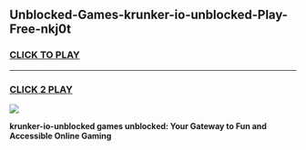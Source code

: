 
## Unblocked-Games-krunker-io-unblocked-Play-Free-nkj0t
<h3>
<a href="https://premium76.site?title=krunker-io-unblocked&ref=23A">CLICK TO PLAY</a></h3>
<hr>

<h3>
<a href="https://premium76.site?title=krunker-io-unblocked&ref=23A">CLICK 2 PLAY</a>
  
</h3>

<a href="https://premium76.site?title=krunker-io-unblocked&ref=23A"><img src="https://clearcache.store/games.png"></a>


**krunker-io-unblocked games unblocked: Your Gateway to Fun and Accessible Online Gaming**
